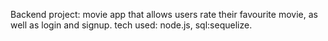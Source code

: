 Backend project: movie app that allows users rate their favourite movie, as well as login and signup.
tech used: node.js, sql:sequelize.
